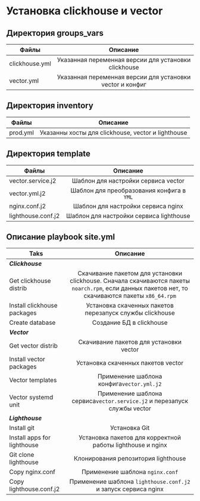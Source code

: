 # Установка clickhouse и vector
## Директория  groups_vars

| Файлы           |                         Описание                          |
|---              |:---------------------------------------------------------:|
| clickhouse.yml  | Указанная переменная версии для установки clickhouse      |
| vector.yml      | Указанная переменная версии для установки vector и конфиг |

## Директория inventory
| Файлы      |                      Описание                      |
|------------|:--------------------------------------------------:|
| prod.yml   | Указанны хосты для clickhouse, vector и lighthouse |
## Директория template

| Файлы             |                   Описание                    |
|-------------------|:---------------------------------------------:|
| vector.service.j2 |      Шаблон для настройки сервиса vector      |
| vector.yml.j2     | Шаблон для преобразования конфига в ```YML``` |
| nginx.conf.j2     |      Шаблон для настройки сервиса nginx       |
|lighthouse.conf.j2 |    Шаблон для настройки сервиса lighthouse    |
## Описание playbook site.yml

| Taks                        |                                                                         Описание                                                                          |
|-----------------------------|:---------------------------------------------------------------------------------------------------------------------------------------------------------:|
| ***Clickhouse***            |                                                                                                                                                           |
| Get clickhouse distrib      | Скачивание пакетом для установки clickhouse. Сначала скачиваются пакеты ```noarch.rpm```, если данных пакетов нет, то скачиваются пакеты ```x86_64.rpm``` |
| Install clickhouse packages |                                                 Установка скаченных пакетов перезапуск службы clickhouse                                                  |
| Create database             |                                                                 Cоздание БД в clickhouse                                                                  |
| ***Vector***                |                                                                                                                                                           |
| Get vector distrib          |                                                          Скачивание пакетов для установки vector                                                          |
| Install vector packages     |                                                            Установка скаченных пакетов vector                                                             |
| Vector templates            |                                                       Применение шаблона конфига```vector.yml.j2```                                                       |
| Vector systemd unit         |                                       Применение шаблона сервиса```vector.service.j2``` и перезапуск службы vector                                        |
| ***Lighthouse***            |                                                                                                                                                           |
| Install git                 |                                                                       Установка Git                                                                       |
| Install apps for lighthouse |                                                Установка пакетов для корректной работы lighthouse и nginx                                                 |
| Git clone lighthouse        |                                                            Клонирования репозитория lighthouse                                                            |
| Copy nginx.conf             |                                                            Применение шаблона ```nginx.conf```                                                            |
| Copy lighthouse.conf.j2     |                                            Применение шаблона ```lighthouse.conf.j2``` и запуск сервиса nginx                                             |